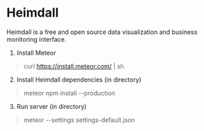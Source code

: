 Heimdall
=============
Heimdall is a free and open source data visualization and business monitoring interface.

1. Install Meteor
> curl https://install.meteor.com/ | sh

2. Install Heimdall dependencies (in directory)
> meteor npm install --production

3. Run server (in directory)
> meteor --settings settings-default.json

